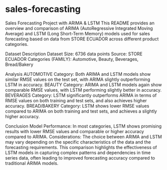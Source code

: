 # sales-forecasting

Sales Forecasting Project with ARIMA & LSTM
This README provides an overview and comparison of ARIMA (AutoRegressive Integrated Moving Average) and LSTM (Long Short-Term Memory) models used for sales forecasting based on data from STORE ECUADOR across different product categories.

Dataset Description
Dataset Size: 6736 data points
Source: STORE ECUADOR
Categories (FAMILY): Automotive, Beauty, Beverages, Bread/Bakery

Analysis
AUTOMOTIVE Category:
Both ARIMA and LSTM models show similar RMSE values on the test set, with ARIMA slightly outperforming LSTM in accuracy.
BEAUTY Category:
ARIMA and LSTM models again show comparable RMSE values, with LSTM performing slightly better in accuracy.
BEVERAGES Category:
LSTM significantly outperforms ARIMA in terms of RMSE values on both training and test sets, and also achieves higher accuracy.
BREAD/BAKERY Category:
LSTM shows lower RMSE values compared to ARIMA on both training and test sets, and achieves a slightly higher accuracy.

Conclusion
Model Performance: In most categories, LSTM shows promising results with lower RMSE values and comparable or higher accuracy compared to ARIMA.
Considerations: The choice between ARIMA and LSTM may vary depending on the specific characteristics of the data and the forecasting requirements.
This comparison highlights the effectiveness of LSTM models in capturing complex patterns and dependencies in time series data, often leading to improved forecasting accuracy compared to traditional ARIMA models.

